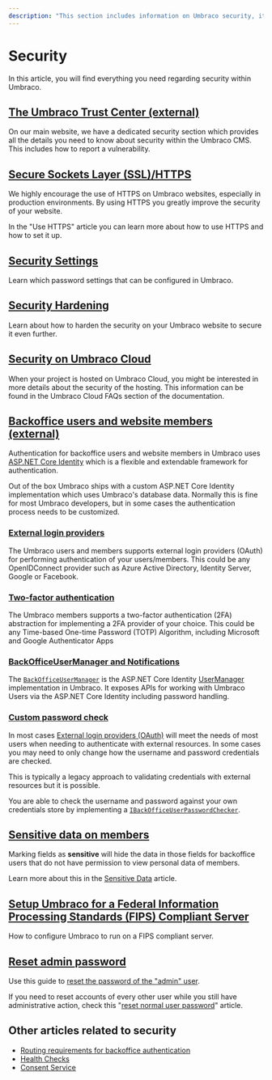```yaml
---
description: "This section includes information on Umbraco security, its various security options and configuring how authentication & authorization works in Umbraco"
---
```


# Security

In this article, you will find everything you need regarding security within Umbraco.

## [The Umbraco Trust Center (external)](https://umbraco.com/about-us/trust-center/)

On our main website, we have a dedicated security section which provides all the details you need to know about security within the Umbraco CMS. This includes how to report a vulnerability.

## [Secure Sockets Layer (SSL)/HTTPS](ssl-https.md)

We highly encourage the use of HTTPS on Umbraco websites, especially in production environments. By using HTTPS you greatly improve the security of your website.

In the "Use HTTPS" article you can learn more about how to use HTTPS and how to set it up.

## [Security Settings](security-settings.md)

Learn which password settings that can be configured in Umbraco.

## [Security Hardening](security-hardening.md)

Learn about how to harden the security on your Umbraco website to secure it even further.

## [Security on Umbraco Cloud](../../../umbraco-cloud/frequently-asked-questions.md#security-and-encryption)

When your project is hosted on Umbraco Cloud, you might be interested in more details about the security of the hosting. This information can be found in the Umbraco Cloud FAQs section of the documentation.

## [Backoffice users and website members (external)](https://docs.microsoft.com/en-us/aspnet/core/security/authentication/identity)

Authentication for backoffice users and website members in Umbraco uses [ASP.NET Core Identity](https://docs.microsoft.com/en-us/aspnet/core/security/authentication/identity) which is a flexible and extendable framework for authentication.

Out of the box Umbraco ships with a custom ASP.NET Core Identity implementation which uses Umbraco's database data. Normally this is fine for most Umbraco developers, but in some cases the authentication process needs to be customized.

### [External login providers](external-login-providers.md)

The Umbraco users and members supports external login providers (OAuth) for performing authentication of your users/members.
This could be any OpenIDConnect provider such as Azure Active Directory, Identity Server, Google or Facebook.

### [Two-factor authentication](two-factor-authentication.md)

The Umbraco members supports a two-factor authentication (2FA) abstraction for implementing a 2FA provider of your choice.
This could be any Time-based One-time Password (TOTP) Algorithm, including Microsoft and Google Authenticator Apps

### [BackOfficeUserManager and Notifications](backofficeusermanager-and-notifications.md)

The [`BackOfficeUserManager`](backofficeusermanager-and-notifications.md) is the ASP.NET Core Identity [UserManager](https://docs.microsoft.com/en-us/dotnet/api/microsoft.aspnetcore.identity.usermanager-1) implementation in Umbraco. It exposes APIs for working with Umbraco Users via the ASP.NET Core Identity including password handling.

### [Custom password check](custom-password-check.md)

In most cases [External login providers (OAuth)](external-login-providers.md) will meet the needs of most users when needing to authenticate with external resources. In some cases you may need to only change how the username and password credentials are checked.

This is typically a legacy approach to validating credentials with external resources but it is possible.

You are able to check the username and password against your own credentials store by implementing a [`IBackOfficeUserPasswordChecker`](custom-password-check.md).

## [Sensitive data on members](sensitive-data-on-members.md)

Marking fields as **sensitive** will hide the data in those fields for backoffice users that do not have permission to view personal data of members.

Learn more about this in the [Sensitive Data](sensitive-data-on-members.md) article.

## [Setup Umbraco for a Federal Information Processing Standards (FIPS) Compliant Server](setup-umbraco-for-a-fips-server.md)

How to configure Umbraco to run on a FIPS compliant server.

## [Reset admin password](reset-admin-password.md)

Use this guide to [reset the password of the "admin" user](reset-admin-password.md).

If you need to reset accounts of every other user while you still have administrative action, check this "[reset normal user password](password-reset.md)" article.

## Other articles related to security

* [Routing requirements for backoffice authentication](../routing/authorized.md)
* [Health Checks](../../extending/health-check/)
* [Consent Service](../management/services/consentservice.md)
